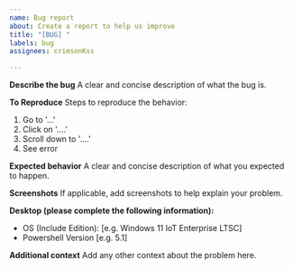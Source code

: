 ```yaml
---
name: Bug report
about: Create a report to help us improve
title: "[BUG] "
labels: bug
assignees: crimsonKss

---
```


**Describe the bug**
A clear and concise description of what the bug is.

**To Reproduce**
Steps to reproduce the behavior:
1. Go to '...'
2. Click on '....'
3. Scroll down to '....'
4. See error

**Expected behavior**
A clear and concise description of what you expected to happen.

**Screenshots**
If applicable, add screenshots to help explain your problem.

**Desktop (please complete the following information):**
 - OS (Include Edition): [e.g. Windows 11 IoT Enterprise LTSC]
 - Powershell Version [e.g. 5.1]

**Additional context**
Add any other context about the problem here.
